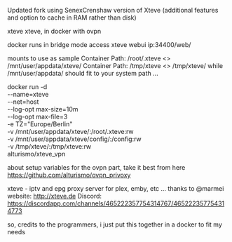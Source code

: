 Updated fork using SenexCrenshaw version of Xteve (additional features and option to cache in RAM rather than disk)

xteve
xteve, in docker with ovpn

docker runs in bridge mode
access xteve webui ip:34400/web/

mounts to use as sample
Container Path: /root/.xteve <> /mnt/user/appdata/xteve/
Container Path: /tmp/xteve <> /tmp/xteve/
while /mnt/user/appdata/ should fit to your system path ...

docker run -d \
  --name=xteve \
  --net=host \
  --log-opt max-size=10m \
  --log-opt max-file=3 \
  -e TZ="Europe/Berlin" \
  -v /mnt/user/appdata/xteve/:/root/.xteve:rw \
  -v /mnt/user/appdata/xteve/config/:/config:rw \
  -v /tmp/xteve/:/tmp/xteve:rw \
  alturismo/xteve_vpn

about setup variables for the ovpn part, take it best from here
https://github.com/alturismo/ovpn_privoxy

xteve - iptv and epg proxy server for plex, emby, etc ... thanks to @marmei
website: http://xteve.de
Discord: https://discordapp.com/channels/465222357754314767/465222357754314773

so, credits to the programmers, i just put this together in a docker to fit my needs
